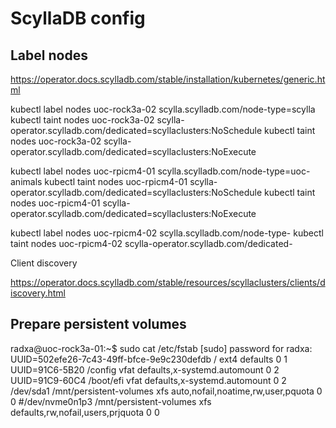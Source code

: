 # ScyllaDB config

## Label nodes

https://operator.docs.scylladb.com/stable/installation/kubernetes/generic.html

kubectl label nodes uoc-rock3a-02 scylla.scylladb.com/node-type=scylla
kubectl taint nodes uoc-rock3a-02 scylla-operator.scylladb.com/dedicated=scyllaclusters:NoSchedule
kubectl taint nodes uoc-rock3a-02 scylla-operator.scylladb.com/dedicated=scyllaclusters:NoExecute

kubectl label nodes uoc-rpicm4-01 scylla.scylladb.com/node-type=uoc-animals
kubectl taint nodes uoc-rpicm4-01 scylla-operator.scylladb.com/dedicated=scyllaclusters:NoSchedule
kubectl taint nodes uoc-rpicm4-01 scylla-operator.scylladb.com/dedicated=scyllaclusters:NoExecute

kubectl label nodes uoc-rpicm4-02 scylla.scylladb.com/node-type-
kubectl taint nodes uoc-rpicm4-02 scylla-operator.scylladb.com/dedicated-


Client discovery

https://operator.docs.scylladb.com/stable/resources/scyllaclusters/clients/discovery.html


## Prepare persistent volumes


radxa@uoc-rock3a-01:~$ sudo cat /etc/fstab
[sudo] password for radxa: 
UUID=502efe26-7c43-49ff-bfce-9e9c230defdb	/	ext4	defaults	0	1
UUID=91C6-5B20	/config	vfat	defaults,x-systemd.automount	0	2
UUID=91C9-60C4	/boot/efi	vfat	defaults,x-systemd.automount	0	2
/dev/sda1 /mnt/persistent-volumes	xfs	auto,nofail,noatime,rw,user,pquota	0	0
#/dev/nvme0n1p3	/mnt/persistent-volumes	xfs	defaults,rw,nofail,users,prjquota	0	0
